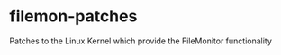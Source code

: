 filemon-patches
===============

Patches to the Linux Kernel which provide the FileMonitor functionality
